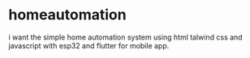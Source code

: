 # homeautomation
i want the simple home automation system using html talwind css and javascript with esp32 and flutter for mobile app.

